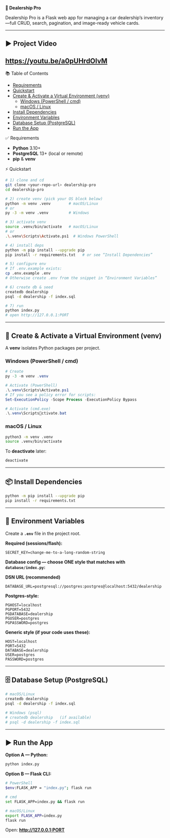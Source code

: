  **🚗 Dealership Pro** 

 Dealership Pro is a Flask web app for managing a car dealership’s inventory—full CRUD, search, pagination, and image-ready vehicle cards.

---
## ▶️ Project Video
https://youtu.be/a0pUHrdOlvM
---

 📚 Table of Contents

- [Requirements](#-requirements)
- [Quickstart](#-quickstart)
- [Create & Activate a Virtual Environment (venv)](#-create--activate-a-virtual-environment-venv)
  - [Windows (PowerShell / cmd)](#windows-powershell--cmd)
  - [macOS / Linux](#macos--linux)
- [Install Dependencies](#-install-dependencies)
- [Environment Variables](#-environment-variables)
- [Database Setup (PostgreSQL)](#-database-setup-postgresql)
- [Run the App](#-run-the-app)



✅ Requirements

- **Python** 3.10+
- **PostgreSQL** 13+ (local or remote)
- **pip** & **venv**



 ⚡ Quickstart

```bash
# 1) clone and cd
git clone <your-repo-url> dealership-pro
cd dealership-pro

# 2) create venv (pick your OS block below)
python -m venv .venv        # macOS/Linux
# or
py -3 -m venv .venv         # Windows

# 3) activate venv
source .venv/bin/activate   # macOS/Linux
# or
.\.venv\Scripts\Activate.ps1  # Windows PowerShell

# 4) install deps
python -m pip install --upgrade pip
pip install -r requirements.txt   # or see “Install Dependencies”

# 5) configure env
# If .env.example exists:
cp .env.example .env
# Otherwise create .env from the snippet in “Environment Variables”

# 6) create db & seed
createdb dealership
psql -d dealership -f index.sql

# 7) run
python index.py
# open http://127.0.0.1:PORT
```

---

## 🧪 Create & Activate a Virtual Environment (venv)

A **venv** isolates Python packages per project.

### Windows (PowerShell / cmd)

```powershell
# Create
py -3 -m venv .venv

# Activate (PowerShell)
.\.venv\Scripts\Activate.ps1
# If you see a policy error for scripts:
Set-ExecutionPolicy -Scope Process -ExecutionPolicy Bypass

# Activate (cmd.exe)
.\.venv\Scriptsctivate.bat
```

### macOS / Linux

```bash
python3 -m venv .venv
source .venv/bin/activate
```

To **deactivate** later:
```bash
deactivate
```

---

## 📦 Install Dependencies

```bash
python -m pip install --upgrade pip
pip install -r requirements.txt
```

---

## 🔐 Environment Variables

Create a **`.env`** file in the project root.

**Required (sessions/flash):**
```env
SECRET_KEY=change-me-to-a-long-random-string
```

**Database config — choose ONE style that matches with `database/index.py`:**

**DSN URL (recommended)**
```env
DATABASE_URL=postgresql://postgres:postgres@localhost:5432/dealership
```

**Postgres-style:**
```env
PGHOST=localhost
PGPORT=5432
PGDATABASE=dealership
PGUSER=postgres
PGPASSWORD=postgres
```

**Generic style (if your code uses these):**
```env
HOST=localhost
PORT=5432
DATABASE=dealership
USER=postgres
PASSWORD=postgres
```

---

## 🗄 Database Setup (PostgreSQL)

```bash
# macOS/Linux
createdb dealership
psql -d dealership -f index.sql

# Windows (psql)
# createdb dealership   (if available)
# psql -d dealership -f index.sql
```

---

## ▶️ Run the App

**Option A — Python:**
```bash
python index.py
```

**Option B — Flask CLI:**
```bash
# PowerShell
$env:FLASK_APP = "index.py"; flask run

# cmd
set FLASK_APP=index.py && flask run

# macOS/Linux
export FLASK_APP=index.py
flask run
```

Open: **http://127.0.0.1:PORT**